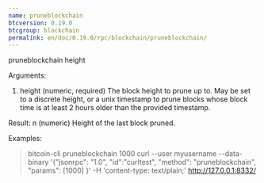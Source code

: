 ```yaml
---
name: pruneblockchain
btcversion: 0.19.0
btcgroup: blockchain
permalink: en/doc/0.19.0/rpc/blockchain/pruneblockchain/
---
```


pruneblockchain height

Arguments:
1. height    (numeric, required) The block height to prune up to. May be set to a discrete height, or a unix timestamp
             to prune blocks whose block time is at least 2 hours older than the provided timestamp.

Result:
n    (numeric) Height of the last block pruned.

Examples:
> bitcoin-cli pruneblockchain 1000
> curl --user myusername --data-binary '{"jsonrpc": "1.0", "id":"curltest", "method": "pruneblockchain", "params": [1000] }' -H 'content-type: text/plain;' http://127.0.0.1:8332/


